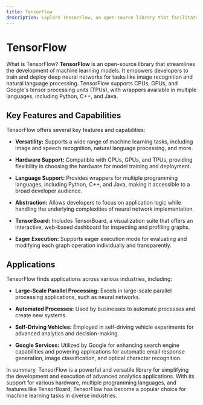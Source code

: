 ```yaml
---
title: TensorFlow
description: Explore TensorFlow, an open-source library that facilitates the development of machine learning models. Learn about its capabilities, language support, and applications in various industries.
---
```


# TensorFlow

What is TensorFlow? **TensorFlow** is an open-source library that streamlines the development of machine learning models. It empowers developers to train and deploy deep neural networks for tasks like image recognition and natural language processing. TensorFlow supports CPUs, GPUs, and Google's tensor processing units (TPUs), with wrappers available in multiple languages, including Python, C++, and Java.

## Key Features and Capabilities

TensorFlow offers several key features and capabilities:

- **Versatility:** Supports a wide range of machine learning tasks, including image and speech recognition, natural language processing, and more.

- **Hardware Support:** Compatible with CPUs, GPUs, and TPUs, providing flexibility in choosing the hardware for model training and deployment.

- **Language Support:** Provides wrappers for multiple programming languages, including Python, C++, and Java, making it accessible to a broad developer audience.

- **Abstraction:** Allows developers to focus on application logic while handling the underlying complexities of neural network implementation.

- **TensorBoard:** Includes TensorBoard, a visualization suite that offers an interactive, web-based dashboard for inspecting and profiling graphs.

- **Eager Execution:** Supports eager execution mode for evaluating and modifying each graph operation individually and transparently.

## Applications

TensorFlow finds applications across various industries, including:

- **Large-Scale Parallel Processing:** Excels in large-scale parallel processing applications, such as neural networks.

- **Automated Processes:** Used by businesses to automate processes and create new systems.

- **Self-Driving Vehicles:** Employed in self-driving vehicle experiments for advanced analytics and decision-making.

- **Google Services:** Utilized by Google for enhancing search engine capabilities and powering applications for automatic email response generation, image classification, and optical character recognition.

In summary, TensorFlow is a powerful and versatile library for simplifying the development and execution of advanced analytics applications. With its support for various hardware, multiple programming languages, and features like TensorBoard, TensorFlow has become a popular choice for machine learning tasks in diverse industries.
